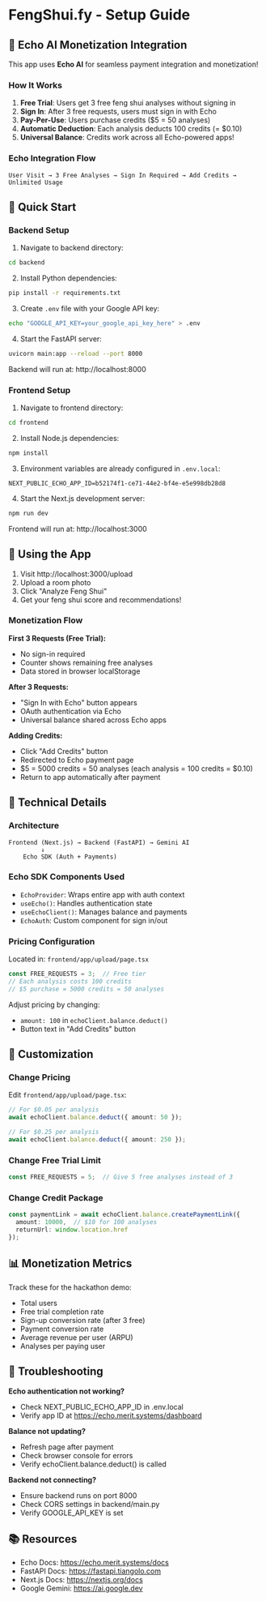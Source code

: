 # FengShui.fy - Setup Guide

## 🎯 Echo AI Monetization Integration

This app uses **Echo AI** for seamless payment integration and monetization!

### How It Works

1. **Free Trial**: Users get 3 free feng shui analyses without signing in
2. **Sign In**: After 3 free requests, users must sign in with Echo
3. **Pay-Per-Use**: Users purchase credits ($5 = 50 analyses)
4. **Automatic Deduction**: Each analysis deducts 100 credits (= $0.10)
5. **Universal Balance**: Credits work across all Echo-powered apps!

### Echo Integration Flow

```
User Visit → 3 Free Analyses → Sign In Required → Add Credits → Unlimited Usage
```

## 🚀 Quick Start
 
### Backend Setup

1. Navigate to backend directory:
```bash
cd backend
```

2. Install Python dependencies:
```bash
pip install -r requirements.txt
```

3. Create `.env` file with your Google API key:
```bash
echo "GOOGLE_API_KEY=your_google_api_key_here" > .env
```

4. Start the FastAPI server:
```bash
uvicorn main:app --reload --port 8000
```

Backend will run at: http://localhost:8000

### Frontend Setup

1. Navigate to frontend directory:
```bash
cd frontend
```

2. Install Node.js dependencies:
```bash
npm install
```

3. Environment variables are already configured in `.env.local`:
```
NEXT_PUBLIC_ECHO_APP_ID=b52174f1-ce71-44e2-bf4e-e5e998db28d8
```

4. Start the Next.js development server:
```bash
npm run dev
```

Frontend will run at: http://localhost:3000

## 📱 Using the App

1. Visit http://localhost:3000/upload
2. Upload a room photo
3. Click "Analyze Feng Shui"
4. Get your feng shui score and recommendations!

### Monetization Flow

**First 3 Requests (Free Trial):**
- No sign-in required
- Counter shows remaining free analyses
- Data stored in browser localStorage

**After 3 Requests:**
- "Sign In with Echo" button appears
- OAuth authentication via Echo
- Universal balance shared across Echo apps

**Adding Credits:**
- Click "Add Credits" button
- Redirected to Echo payment page
- $5 = 5000 credits = 50 analyses (each analysis = 100 credits = $0.10)
- Return to app automatically after payment

## 🔧 Technical Details

### Architecture

```
Frontend (Next.js) → Backend (FastAPI) → Gemini AI
         ↓
    Echo SDK (Auth + Payments)
```

### Echo SDK Components Used

- `EchoProvider`: Wraps entire app with auth context
- `useEcho()`: Handles authentication state
- `useEchoClient()`: Manages balance and payments
- `EchoAuth`: Custom component for sign in/out

### Pricing Configuration

Located in: `frontend/app/upload/page.tsx`

```typescript
const FREE_REQUESTS = 3;  // Free tier
// Each analysis costs 100 credits
// $5 purchase = 5000 credits = 50 analyses
```

Adjust pricing by changing:
- `amount: 100` in `echoClient.balance.deduct()`
- Button text in "Add Credits" button

## 🎨 Customization

### Change Pricing

Edit `frontend/app/upload/page.tsx`:

```typescript
// For $0.05 per analysis
await echoClient.balance.deduct({ amount: 50 });

// For $0.25 per analysis
await echoClient.balance.deduct({ amount: 250 });
```

### Change Free Trial Limit

```typescript
const FREE_REQUESTS = 5;  // Give 5 free analyses instead of 3
```

### Change Credit Package

```typescript
const paymentLink = await echoClient.balance.createPaymentLink({
  amount: 10000,  // $10 for 100 analyses
  returnUrl: window.location.href
});
```

## 📊 Monetization Metrics

Track these for the hackathon demo:

- Total users
- Free trial completion rate
- Sign-up conversion rate (after 3 free)
- Payment conversion rate
- Average revenue per user (ARPU)
- Analyses per paying user

## 🐛 Troubleshooting

**Echo authentication not working?**
- Check NEXT_PUBLIC_ECHO_APP_ID in .env.local
- Verify app ID at https://echo.merit.systems/dashboard

**Balance not updating?**
- Refresh page after payment
- Check browser console for errors
- Verify echoClient.balance.deduct() is called

**Backend not connecting?**
- Ensure backend runs on port 8000
- Check CORS settings in backend/main.py
- Verify GOOGLE_API_KEY is set

## 📚 Resources

- Echo Docs: https://echo.merit.systems/docs
- FastAPI Docs: https://fastapi.tiangolo.com
- Next.js Docs: https://nextjs.org/docs
- Google Gemini: https://ai.google.dev
